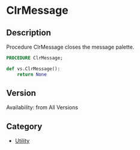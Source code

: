 # ClrMessage

## Description
Procedure ClrMessage closes the message palette.

```pascal
PROCEDURE ClrMessage;
```

```python
def vs.ClrMessage():
    return None
```

## Version
Availability: from All Versions

## Category
* [Utility](../Categories/Utility.md)
